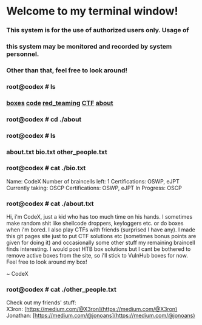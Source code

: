 # Welcome to my terminal window!                                                               
###  This system is for the use of authorized users only.  Usage of   
###  this system may be monitored and recorded by system personnel.                                                                   
###           Other than that, feel free to look around!  
### root@codex # ls
### [boxes](./boxes.md) [code](./code.md) [red_teaming](./red_teaming.md) [CTF](./ctf.md) [about](./about.md)
### root@codex # cd ./about
### root@codex # ls
### about.txt bio.txt other_people.txt
### root@codex # cat ./bio.txt

Name: CodeX
Number of braincells left: 1
Certifications: OSWP, eJPT
Currently taking: OSCP
Certifications: OSWP, eJPT
In Progress: OSCP

### root@codex # cat ./about.txt
Hi, i'm CodeX, just a kid who has too much time on his hands. I sometimes make random shit like shellcode droppers, keyloggers etc. or do boxes when i'm bored. I also play CTFs
with friends (surprised I have any). I made this git pages site just to put CTF solutions etc (sometimes bonus points are given for doing it) and occasionally some other
stuff my remaining braincell finds interesting. I would post HTB box solutions but I cant be bothered to remove active boxes from the site, so i'll stick to VulnHub boxes
for now. Feel free to look around my box!

~ CodeX
### root@codex # cat ./other_people.txt
Check out my friends' stuff:  
X3ron: [https://medium.com/@X3ron](https://medium.com/@X3ron)  
Jonathan: [https://medium.com/@jonoans](https://medium.com/@jonoans)



